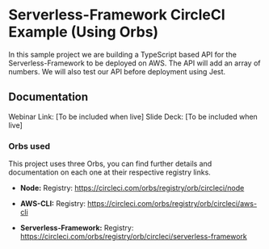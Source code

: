 # Serverless-Framework CircleCI Example (Using Orbs)

In this sample project we are building a TypeScript based API for the Serverless-Framework to be deployed on AWS. The API will add an array of numbers. We will also test our API before deployment using Jest.

## Documentation
Webinar Link: [To be included when live]
Slide Deck: [To be included when live]

### Orbs used

This project uses three Orbs, you can find further details and documentation on each one at their respective registry links.

* **Node:**
Registry: https://circleci.com/orbs/registry/orb/circleci/node


* **AWS-CLI:**
Registry: https://circleci.com/orbs/registry/orb/circleci/aws-cli

* **Serverless-Framework:**
Registry: https://circleci.com/orbs/registry/orb/circleci/serverless-framework


